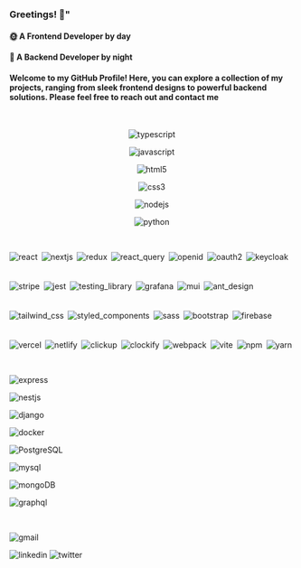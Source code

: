 <h3>Greetings! 👋"</h3>
<h4>🌞 A Frontend Developer by day</h4>
<h4>🌙 A Backend Developer by night</h4>
<h4>Welcome to my GitHub Profile! Here, you can explore a collection of my projects, ranging from sleek frontend designs to powerful backend solutions. Please feel free to reach out and contact me</h4>

<br/>

<div align="center">

![typescript](https://img.shields.io/static/v1?message=TypeScript&logo=typescript&labelColor=white&color=3178C6&logoColor=3178C6&label=%20)

![javascript](https://img.shields.io/static/v1?message=JavaScript&logo=javascript&labelColor=white&color=F7DF1E&logoColor=F7DF1E&label=%20)

![html5](https://img.shields.io/static/v1?message=HTML5&logo=html5&labelColor=white&color=E34F26&logoColor=E34F26&label=%20)

![css3](https://img.shields.io/static/v1?message=CSS3&logo=css3&labelColor=white&color=1572B6&logoColor=1572B6&label=%20)

![nodejs](https://img.shields.io/static/v1?message=Node.js&logo=node.js&labelColor=white&color=339933&logoColor=339933&label=%20)

![python](https://img.shields.io/static/v1?message=Python&logo=python&labelColor=white&color=3776AB&logoColor=3776AB&label=%20)

</div>

<br/>

<div style="display:flex; flex-wrap:wrap; gap:7px">

![react](https://img.shields.io/static/v1?message=React&logo=react&labelColor=white&color=61DAFB&logoColor=61DAFB&label=%20)

![nextjs](https://img.shields.io/static/v1?message=Next.js&logo=next.js&labelColor=white&color=000000&logoColor=000000&label=%20)

![redux](https://img.shields.io/static/v1?message=Redux&logo=redux&labelColor=white&color=764ABC&logoColor=764ABC&label=%20)

![react_query](https://img.shields.io/static/v1?message=React%20Query&logo=react%20query&labelColor=white&color=FF4154&logoColor=FF4154&label=%20)

![openid](https://img.shields.io/static/v1?message=OpenID&logo=openid&labelColor=white&color=F78C40&logoColor=F78C40&label=%20)

![oauth2](https://img.shields.io/static/v1?message=OAuth%202.0&color=000&label=%20)

![keycloak](https://img.shields.io/static/v1?message=Keycloak&color=0C86A5&label=%20)

![stripe](https://img.shields.io/static/v1?message=Stripe&logo=stripe&labelColor=white&color=008CDD&logoColor=008CDD&label=%20)

![jest](https://img.shields.io/static/v1?message=Jest&logo=jest&labelColor=white&color=C21325&logoColor=C21325&label=%20)

![testing_library](https://img.shields.io/static/v1?message=Testing%20Library&logo=testing%20library&labelColor=white&color=E33332&logoColor=E33332&label=%20)

![grafana](https://img.shields.io/static/v1?message=Grafana&logo=grafana&labelColor=white&color=F46800&logoColor=F46800&label=%20)

![mui](https://img.shields.io/static/v1?message=Mui&logo=mui&labelColor=white&color=007FFF&logoColor=007FFF&label=%20)

![ant_design](https://img.shields.io/static/v1?message=Ant%20Design&logo=Ant%20Design&labelColor=white&color=0170FE&logoColor=0170FE&label=%20)

![tailwind_css](https://img.shields.io/static/v1?message=Tailwind%20CSS&logo=Tailwind%20CSS&labelColor=white&color=06B6D4&logoColor=06B6D4&label=%20)

![styled_components](https://img.shields.io/static/v1?message=Styled%20Components&logo=styled-components&labelColor=white&color=DB7093&logoColor=DB7093&label=%20)

![sass](https://img.shields.io/static/v1?message=Sass&logo=sass&labelColor=white&color=CC6699&logoColor=CC6699&label=%20)

![bootstrap](https://img.shields.io/static/v1?message=Bootstrap&logo=bootstrap&labelColor=white&color=7952B3&logoColor=7952B3&label=%20)

![firebase](https://img.shields.io/static/v1?message=Firebase&logo=firebase&labelColor=white&color=FFCA28&logoColor=FFCA28&label=%20)

![vercel](https://img.shields.io/static/v1?message=Vercel&logo=vercel&labelColor=white&color=000000&logoColor=000000&label=%20)

![netlify](https://img.shields.io/static/v1?message=Netlify&logo=netlify&labelColor=white&color=00C7B7&logoColor=00C7B7&label=%20)

![clickup](https://img.shields.io/static/v1?message=ClickUp&logo=clickup&labelColor=white&color=7B68EE&logoColor=7B68EE&label=%20)

![clockify](https://img.shields.io/static/v1?message=Clockify&logo=clockify&labelColor=white&color=03A9F4&logoColor=03A9F4&label=%20)

![webpack](https://img.shields.io/static/v1?message=Webpack&logo=webpack&labelColor=white&color=8DD6F9&logoColor=8DD6F9&label=%20)

![vite](https://img.shields.io/static/v1?message=Vite&logo=vite&labelColor=white&color=646CFF&logoColor=646CFF&label=%20)

![npm](https://img.shields.io/static/v1?message=Npm&logo=npm&labelColor=white&color=CB3837&logoColor=CB3837&label=%20)

![yarn](https://img.shields.io/static/v1?message=Yarn&logo=Yarn&labelColor=white&color=2C8EBB&logoColor=2C8EBB&label=%20)

</div>

<br/>

<p>

![express](https://img.shields.io/static/v1?message=Express&logo=Express&labelColor=white&color=000000&logoColor=000000&label=%20)

![nestjs](https://img.shields.io/static/v1?message=NestJS&logo=nestjs&labelColor=white&color=E0234E&logoColor=E0234E&label=%20)

![django](https://img.shields.io/static/v1?message=Django&logo=django&labelColor=white&color=092E20&logoColor=092E20&label=%20)

![docker](https://img.shields.io/static/v1?message=Docker&logo=docker&labelColor=white&color=2496ED&logoColor=2496ED&label=%20)

![PostgreSQL](https://img.shields.io/static/v1?message=PostgreSQL&logo=postgresql&labelColor=white&color=4169E1&logoColor=4169E1&label=%20)

![mysql](https://img.shields.io/static/v1?message=MySQL&logo=mysql&labelColor=white&color=4479A1&logoColor=4479A1&label=%20)

![mongoDB](https://img.shields.io/static/v1?message=MongoDB&logo=mongodb&labelColor=white&color=47A248&logoColor=47A248&label=%20)

![graphql](https://img.shields.io/static/v1?message=GraphQL&logo=graphql&labelColor=white&color=E10098&logoColor=E10098&label=%20)

</p>

<br/>

![gmail](https://img.shields.io/static/v1?message=Gmail&logo=gmail&labelColor=white&color=ea4335&logoColor=ea4335&label=%20)

<p align="left">

![linkedin](https://img.shields.io/static/v1?message=Linkedin&logo=linkedin&labelColor=white&color=0A66C2&logoColor=0A66C2&label=%20&style=social)
![twitter](https://img.shields.io/static/v1?message=Twitter&logo=twitter&labelColor=white&color=1D9BF0&logoColor=1D9BF0&label=%20&style=social)

</p>
